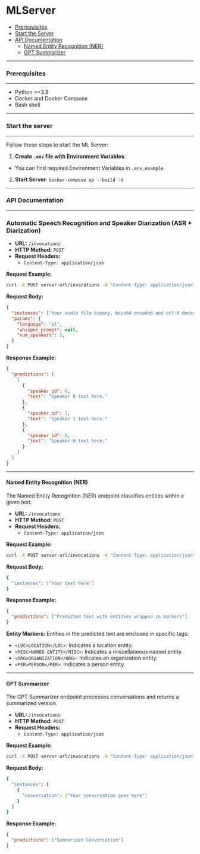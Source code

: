 # MLServer
- [Prerequisites](#prerequisites)
- [Start the Server](#start-the-server)
- [API Documentation](#api-documentation)
  - [Named Entity Recognition (NER)](#named-entity-recognition-ner)
  - [GPT Summarizer](#gpt-summarizer)
_________________________________________________________
### Prerequisites
_________________________________________________________
- Python >=3.9
- Docker and Docker Compose
- Bash shell
_________________________________________________________
### Start the server
_________________________________________________________
Follow these steps to start the ML Server:
1. **Create `.env` file with Environment Variables**:
- You can find required Environment Variables in `.env_example` 

2. **Start Server**:
``docker-compose up --build -d``
_________________________________________________________
### API Documentation

_________________________________________________________
### Automatic Speech Recognition and Speaker Diarization (ASR + Diarization)
- **URL:** `/invocations`
- **HTTP Method:** `POST`
- **Request Headers:**
  - `Content-Type: application/json`

**Request Example:**
```bash
curl -X POST server-url/invocations -H "Content-Type: application/json" -H "charset: utf-8" --data '{"dataframe_records": ["Your audio file binary, base64 encoded and utf-8 decoded"], "params": {"language": "pl", "batch_size": 0, "suppress_numerals": false, "no_stem": true}}'
```

**Request Body:**
```json
{
  "instances": ["Your audio file binary, base64 encoded and utf-8 decoded"],
  "params": {
    "language": "pl",
    "whisper_prompt": null,
    "num_speakers": 2,
  }
}
```

**Response Example:**
```json
{
  "predictions": [
    [
      {
        "speaker_id": 0,
        "text": "Speaker 0 text here."
      },
      {
        "speaker_id": 1,
        "text": "Speaker 1 text here."
      },
      {
        "speaker_id": 0,
        "text": "Speaker 0 text here."
      }
    ]
  ]
}
```
_________________________________________________________
#### Named Entity Recognition (NER)
The Named Entity Recognition (NER) endpoint classifies entities within a given text.
- **URL:** `/invocations`
- **HTTP Method:** `POST`
- **Request Headers:**
  - `Content-Type: application/json`

**Request Example:**
```bash
curl -X POST server-url/invocations -H "Content-Type: application/json" --data '{"instances": ["Your text here"]}'

```

**Request Body:**
```bash
{
  "instances": ["Your text here"]
}
```

**Response Example:**
```json
{
  "predictions": ["Predicted text with entities wrapped in markers"]
}
```
**Entity Markers:**
Entities in the predicted text are enclosed in specific tags:
* `<LOC>LOCATION</LOC>`: Indicates a location entity.
* `<MISC>NAMED ENTITY</MISC>`: Indicates a miscellaneous named entity.
* `<ORG>ORGANIZATION</ORG>`: Indicates an organization entity.
* `<PER>PERSON</PER>`: Indicates a person entity.
_________________________________________________________
#### GPT Summarizer
The GPT Summarizer endpoint processes conversations and returns a summarized version.
- **URL:** `/invocations`
- **HTTP Method:** `POST`
- **Request Headers:**
  - `Content-Type: application/json`

**Request Example:**
```bash
curl -X POST server-url/invocations -H "Content-Type: application/json" --data '{"instances": [{"conversation": "Your conversation goes here"}]}'
```

**Request Body:**
```bash
{
  "instances": [
    {
      "conversation": ["Your conversation goes here"]
    }
  ]
}
```

**Response Example:**
```json
{
  "predictions": ["Summarized Conversation"]
}
```
